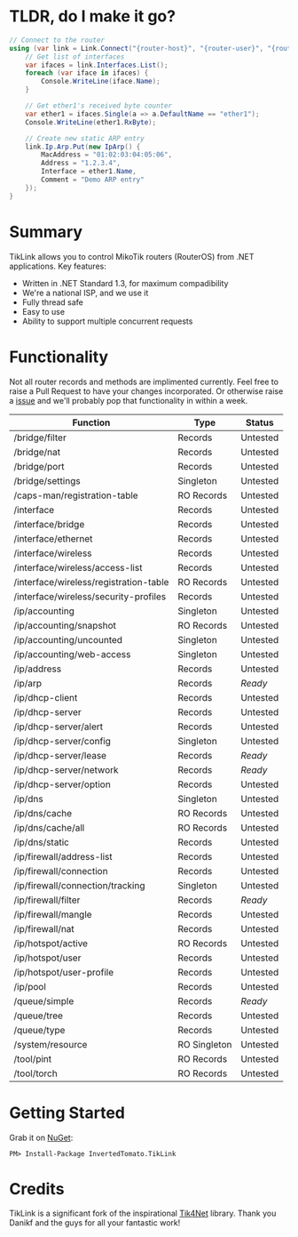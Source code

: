 TLDR, do I make it go?
===
```c#
// Connect to the router
using (var link = Link.Connect("{router-host}", "{router-user}", "{router-password}")) {
    // Get list of interfaces
    var ifaces = link.Interfaces.List();
    foreach (var iface in ifaces) {
        Console.WriteLine(iface.Name);
    }

    // Get ether1's received byte counter
    var ether1 = ifaces.Single(a => a.DefaultName == "ether1");
    Console.WriteLine(ether1.RxByte);

    // Create new static ARP entry
    link.Ip.Arp.Put(new IpArp() {
        MacAddress = "01:02:03:04:05:06",
        Address = "1.2.3.4",
        Interface = ether1.Name,
        Comment = "Demo ARP entry"
    });
}
```

Summary
===
TikLink allows you to control MikoTik routers (RouterOS) from .NET applications. Key features:
 - Written in .NET Standard 1.3, for maximum compadibility
 - We're a national ISP, and we use it
 - Fully thread safe
 - Easy to use
 - Ability to support multiple concurrent requests

Functionality
===
Not all router records and methods are implimented currently. Feel free to raise a Pull Request to have your changes incorporated. Or otherwise raise a [issue](https://github.com/invertedtomato/tiklink/issues) and we'll probably pop that functionality in within a week.

| Function                            | Type        | Status     |
|-------------------------------------|-------------|------------|
| /bridge/filter                      | Records     | Untested   |
| /bridge/nat                         | Records     | Untested   |
| /bridge/port                        | Records     | Untested   |
| /bridge/settings                    | Singleton   | Untested   |
| /caps-man/registration-table        | RO Records  | Untested   |
| /interface                          | Records     | Untested   |
| /interface/bridge                   | Records     | Untested   |
| /interface/ethernet                 | Records     | Untested   |
| /interface/wireless                 | Records     | Untested   |
| /interface/wireless/access-list     | Records     | Untested   |
| /interface/wireless/registration-table | RO Records     | Untested   |
| /interface/wireless/security-profiles | Records     | Untested   |
| /ip/accounting                      | Singleton   | Untested   |
| /ip/accounting/snapshot             | RO Records  | Untested   |
| /ip/accounting/uncounted            | Singleton   | Untested   |
| /ip/accounting/web-access           | Singleton   | Untested   |
| /ip/address                         | Records     | Untested   |
| /ip/arp                             | Records     | *Ready*    |
| /ip/dhcp-client                     | Records     | Untested   |
| /ip/dhcp-server                     | Records     | Untested   |
| /ip/dhcp-server/alert               | Records     | Untested   |
| /ip/dhcp-server/config              | Singleton   | Untested   |
| /ip/dhcp-server/lease               | Records     | *Ready*    |
| /ip/dhcp-server/network             | Records     | *Ready*    |
| /ip/dhcp-server/option              | Records     | Untested   |
| /ip/dns                             | Singleton   | Untested   |
| /ip/dns/cache                       | RO Records  | Untested   |
| /ip/dns/cache/all                   | RO Records  | Untested   |
| /ip/dns/static                      | Records     | Untested   |
| /ip/firewall/address-list           | Records     | Untested   |
| /ip/firewall/connection             | Records     | Untested   |
| /ip/firewall/connection/tracking    | Singleton   | Untested   |
| /ip/firewall/filter                 | Records     | *Ready*    |
| /ip/firewall/mangle                 | Records     | Untested   |
| /ip/firewall/nat                    | Records     | Untested   |
| /ip/hotspot/active                  | RO Records  | Untested   |<
| /ip/hotspot/user                    | Records     | Untested   |
| /ip/hotspot/user-profile            | Records     | Untested   |
| /ip/pool                            | Records     | Untested   |
| /queue/simple                       | Records     | *Ready*    |
| /queue/tree                         | Records     | Untested   |
| /queue/type                         | Records     | Untested   |
| /system/resource                    | RO Singleton| Untested   |
| /tool/pint                          | RO Records  | Untested   |
| /tool/torch                         | RO Records  | Untested   |

Getting Started
===
Grab it on [NuGet](https://www.nuget.org/packages/InvertedTomato.TikLink/):
```
PM> Install-Package InvertedTomato.TikLink
```

Credits
===
TikLink is a significant fork of the inspirational [Tik4Net](https://github.com/danikf/tik4net) library. Thank you Danikf and the guys for all your fantastic work!

